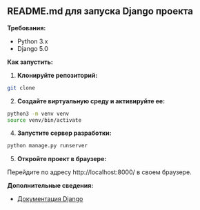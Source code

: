## README.md для запуска Django проекта


**Требования:**

* Python 3.x
* Django 5.0


**Как запустить:**

1. **Клонируйте репозиторий:**

```bash
git clone 
```

2. **Создайте виртуальную среду и активируйте ее:**

```bash
python3 -m venv venv
source venv/bin/activate
```


4. **Запустите сервер разработки:**

```bash
python manage.py runserver
```

5. **Откройте проект в браузере:**

Перейдите по адресу http://localhost:8000/ в своем браузере.

**Дополнительные сведения:**

* [Документация Django](https://docs.djangoproject.com/en/5.0/)





